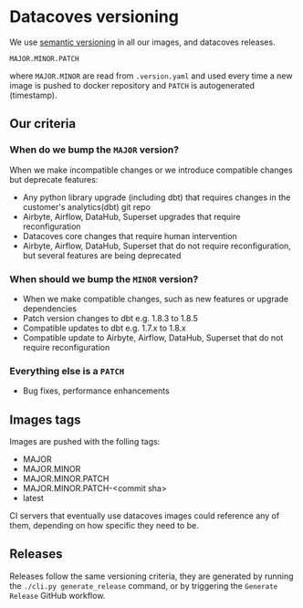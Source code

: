 # Datacoves versioning

We use [semantic versioning](https://semver.org/) in all our images, and datacoves releases.

`MAJOR.MINOR.PATCH`

where `MAJOR.MINOR` are read from `.version.yaml` and used every time a new image is
pushed to docker repository and `PATCH` is autogenerated (timestamp).

## Our criteria

### When do we bump the `MAJOR` version?

When we make incompatible changes or we introduce compatible changes but deprecate features:

- Any python library upgrade (including dbt) that requires changes in the customer's analytics(dbt) git repo
- Airbyte, Airflow, DataHub, Superset upgrades that require reconfiguration
- Datacoves core changes that require human intervention
- Airbyte, Airflow, DataHub, Superset that do not require reconfiguration, but several features are being deprecated

### When should we bump the `MINOR` version?

- When we make compatible changes, such as new features or upgrade dependencies
- Patch version changes to dbt e.g. 1.8.3 to 1.8.5
- Compatible updates to dbt e.g. 1.7.x to 1.8.x
- Compatible update to Airbyte, Airflow, DataHub, Superset that do not require reconfiguration

### Everything else is a `PATCH`

- Bug fixes, performance enhancements

## Images tags

Images are pushed with the folling tags:

- MAJOR
- MAJOR.MINOR
- MAJOR.MINOR.PATCH
- MAJOR.MINOR.PATCH-\<commit sha\>
- latest

CI servers that eventually use datacoves images could reference any of them, depending on how specific they need to be.

## Releases

Releases follow the same versioning criteria, they are generated by running the `./cli.py generate_release` command, or by triggering the `Generate Release` GitHub workflow.
